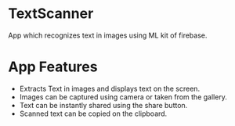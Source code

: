 # TextScanner
App which recognizes text in images using ML kit of firebase.

# App Features
* Extracts Text in images and displays text on the screen.
* Images can be captured using camera or taken from the gallery.
* Text can be instantly shared using the share button.
* Scanned text can be copied on the clipboard.
